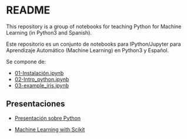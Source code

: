 # README

This repository is a group of notebooks for teaching Python for 
Machine Learning (in Python3 and Spanish).

Este repositorio es un conjunto de notebooks para IPython/Jupyter para
Aprendizaje Automático (Machine Learning) en Python3 y Español. 

Se compone de:

- [01-Instalación.ipynb](01-Instalación.ipynb)
- [02-Intro_python.ipynb](02-Intro_python.ipynb)
- [03-example_iris.ipynb](03-example_iris.ipynb)

## Presentaciones

- [Presentación sobre Python](https://gitpitch.com/dmolina/es_intro_python/master?grs=github&t=moon)

- [Machine Learning with Scikit](http://www.dataschool.io/machine-learning-with-scikit-learn/)
